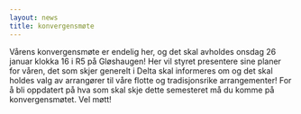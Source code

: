 ```yaml
---
layout: news
title: konvergensmøte
---
```

Vårens konvergensmøte er endelig her, og det skal avholdes onsdag 26 januar klokka 16 i R5 på Gløshaugen! Her vil styret presentere sine planer for våren, det som skjer generelt i Delta skal informeres om og det skal holdes valg av arrangører til våre flotte og tradisjonsrike arrangementer! For å bli oppdatert på hva som skal skje dette semesteret må du komme på konvergensmøtet. Vel møtt!   